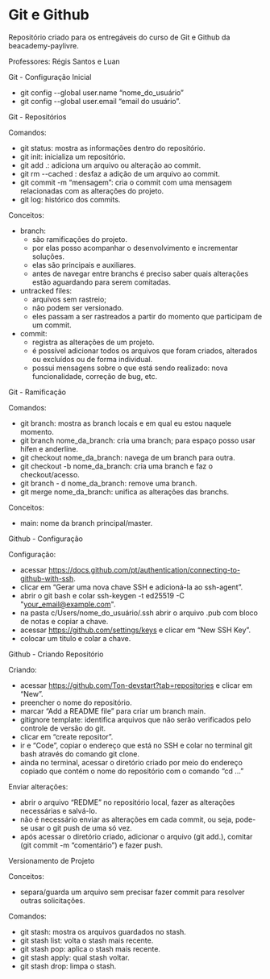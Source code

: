 # Git e Github

Repositório criado para os entregáveis do curso de Git e Github da beacademy-paylivre.

Professores: Régis Santos e Luan


Git - Configuração Inicial

- git config --global user.name “nome_do_usuário”
- git config --global user.email “email do usuário”.


Git - Repositórios

Comandos:
- git status: mostra as informações dentro do repositório.
- git init: inicializa um repositório.
- git add .: adiciona um arquivo ou alteração ao commit.
- git rm --cached <file>: desfaz a adição de um arquivo ao commit.
- git commit -m “mensagem”: cria o commit com uma mensagem relacionadas com as alterações do projeto.
- git log: histórico dos commits.

Conceitos:
- branch: 
    - são ramificações do projeto.
    - por elas posso acompanhar o desenvolvimento e incrementar soluções.
    - elas são principais e auxiliares.
    - antes de navegar entre branchs é preciso saber quais alterações estão aguardando para serem comitadas.
- untracked files: 
    - arquivos sem rastreio;
    - não podem ser versionado. 
    - eles passam a ser rastreados a partir do momento que participam de um commit.
- commit:
    - registra as alterações de um projeto.
	- é possível adicionar todos os arquivos que foram criados, alterados ou excluídos ou de forma individual.
	- possui mensagens sobre o que está sendo realizado: nova funcionalidade, correção de bug, etc.


Git - Ramificação

Comandos:
- git branch: mostra as branch locais e em qual eu estou naquele momento.
- git branch nome_da_branch: cria uma branch; para espaço posso usar hífen e anderline.
- git checkout nome_da_branch: navega de um branch para outra.
- git checkout -b nome_da_branch: cria uma branch e faz o checkout/acesso.
- git branch - d nome_da_branch: remove uma branch.
- git merge nome_da_branch: unifica as alterações das branchs.

Conceitos:
- main: nome da branch principal/master.


Github - Configuração

Configuração:
- acessar https://docs.github.com/pt/authentication/connecting-to-github-with-ssh.
- clicar em “Gerar uma nova chave SSH e adicioná-la ao ssh-agent”.
- abrir o git bash e colar ssh-keygen -t ed25519 -C "your_email@example.com".
- na pasta c/Users/nome_do_usuário/.ssh abrir o arquivo .pub com bloco de notas e copiar a chave.
- acessar https://github.com/settings/keys e clicar em “New SSH Key”.
- colocar um titulo e colar a chave.


Github - Criando Repositório

Criando:
- acessar https://github.com/Ton-devstart?tab=repositories e clicar em “New”.
- preencher o nome do repositório.
- marcar “Add a README file” para criar um branch main.
- gitignore template: identifica arquivos que não serão verificados pelo controle de versão do git.
- clicar em “create repositor”.
- ir e “Code”, copiar o endereço que está no SSH e colar no terminal git bash através do comando git clone.
- ainda no terminal, acessar o diretório criado por meio do endereço copiado que contém o nome do repositório com o comando “cd ...”

Enviar alterações:
- abrir o arquivo “REDME” no repositório local, fazer as alterações necessárias e salvá-lo.
- não é necessário enviar as alterações em cada commit, ou seja, pode-se usar o git push de uma só vez.
- após acessar o diretório criado, adicionar o arquivo (git add.), comitar (git commit -m “comentário”) e fazer push.


Versionamento de Projeto

Conceitos:
- separa/guarda um arquivo sem precisar fazer commit para resolver outras solicitações.

Comandos:
- git stash: mostra os arquivos guardados no stash.
- git stash list: volta o stash mais recente.
- git stash pop: aplica o stash mais recente.
- git stash apply: qual stash voltar.
- git stash drop: limpa o stash.
